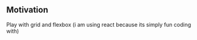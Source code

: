 <h2>Motivation</h2>
Play with grid and flexbox (i am using react because its simply fun coding with)
